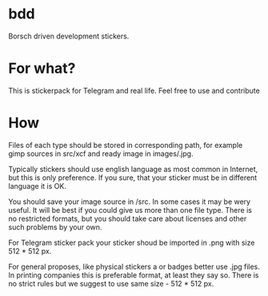 # bdd
Borsch driven development stickers.

# For what?
This is stickerpack for Telegram and real life. Feel free to use and contribute 

# How
  Files of each type should be stored in corresponding path, for example gimp sources in src/xcf and ready image in images/.jpg.
  
  Typically stickers should use english language as most common in Internet, but this is only preference. If you sure, that your sticker must be in different language it is OK. 
  
  You should save your image source in /src. In some cases it may be wery useful. It will be best if you could give us more than one file type. There is no restricted formats, but you should take care about licenses and other such problems by your own. 
  
  For Telegram sticker pack your sticker shoud be imported in .png with size 512 * 512 px. 
  
  For general proposes, like physical stickers a or badges better use .jpg files. In printing companies this is preferable format, at least they say so. There is no strict rules but we suggest to use same size - 512 * 512 px.
